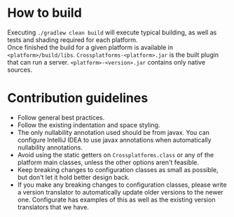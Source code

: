 # How to build

Executing `./gradlew clean build` will execute typical building, as well as tests and shading required for each platform.  
Once finished the build for a given platform is available in `<platform>/build/libs`. `Crossplatforms-<platform>.jar` is the built plugin that
can run a server. `<platform>-<version>.jar` contains only native sources.

# Contribution guidelines

- Follow general best practices.
- Follow the existing indentation and space styling.
- The only nullability annotation used should be from javax. You can configure IntelliJ IDEA to use javax annotations when automatically nullability annotations.
- Avoid using the static getters on `Crossplatforms.class` or any of the platform main classes, unless the other options aren't feasible.
- Keep breaking changes to configuration classes as small as possible, but don't let it hold better design back.
- If you make any breaking changes to configuration classes, please write a version translator to automatically update older versions to the newer one. Configurate has
examples of this as well as the existing version translators that we have.
